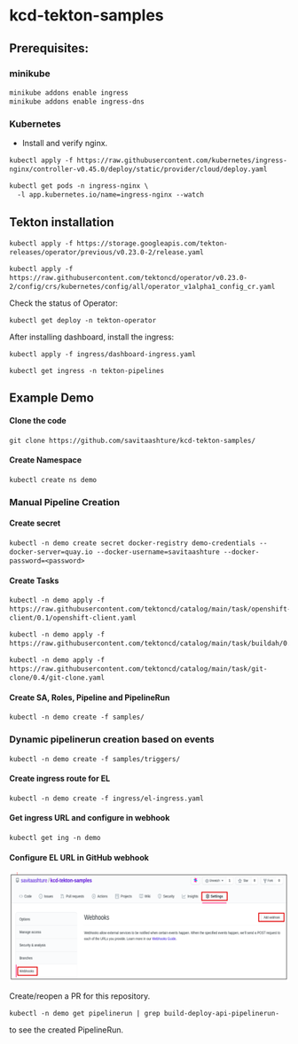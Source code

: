 # kcd-tekton-samples

## Prerequisites:

### minikube
``` text
minikube addons enable ingress
minikube addons enable ingress-dns
```
### Kubernetes
* Install and verify nginx.
```text
kubectl apply -f https://raw.githubusercontent.com/kubernetes/ingress-nginx/controller-v0.45.0/deploy/static/provider/cloud/deploy.yaml
```
```text
kubectl get pods -n ingress-nginx \
  -l app.kubernetes.io/name=ingress-nginx --watch
```

## Tekton installation
```text
kubectl apply -f https://storage.googleapis.com/tekton-releases/operator/previous/v0.23.0-2/release.yaml
```
```text
kubectl apply -f https://raw.githubusercontent.com/tektoncd/operator/v0.23.0-2/config/crs/kubernetes/config/all/operator_v1alpha1_config_cr.yaml
```
Check the status of Operator:
```text
kubectl get deploy -n tekton-operator
```
After installing dashboard, install the ingress:
```text
kubectl apply -f ingress/dashboard-ingress.yaml
```
```text
kubectl get ingress -n tekton-pipelines
```

## Example Demo
#### Clone the code
```text
git clone https://github.com/savitaashture/kcd-tekton-samples/
```
#### Create Namespace
```text
kubectl create ns demo
```

### Manual Pipeline Creation
#### Create secret
```text
kubectl -n demo create secret docker-registry demo-credentials --docker-server=quay.io --docker-username=savitaashture --docker-password=<password>
```

#### Create Tasks
```text
kubectl -n demo apply -f https://raw.githubusercontent.com/tektoncd/catalog/main/task/openshift-client/0.1/openshift-client.yaml
```
```text
kubectl -n demo apply -f https://raw.githubusercontent.com/tektoncd/catalog/main/task/buildah/0.2/buildah.yaml
```
```text
kubectl -n demo apply -f https://raw.githubusercontent.com/tektoncd/catalog/main/task/git-clone/0.4/git-clone.yaml
```

#### Create SA, Roles, Pipeline and PipelineRun
```text
kubectl -n demo create -f samples/
```
### Dynamic pipelinerun creation based on events

```text
kubectl -n demo create -f samples/triggers/
```

#### Create ingress route for EL
```text
kubectl -n demo create -f ingress/el-ingress.yaml
```

#### Get ingress URL and configure in webhook
```text
kubectl get ing -n demo
```

#### Configure EL URL in GitHub webhook
![Webhook Configuration](https://github.com/savitaashture/kcd-tekton-samples/blob/main/image/webhook.png)

Create/reopen a PR for this repository.

```text
kubectl -n demo get pipelinerun | grep build-deploy-api-pipelinerun-
```
to see the created PipelineRun.
